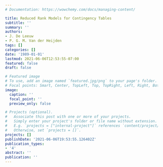 ```yaml
---
# Documentation: https://wowchemy.com/docs/managing-content/

title: Reduced Rank Models for Contingency Tables
subtitle: ''
summary: ''
authors:
- J. De Leeuw
- P. G. M. Van der Heijden
tags: []
categories: []
date: '1989-01-01'
lastmod: 2021-06-06T12:53:55-07:00
featured: false
draft: false

# Featured image
# To use, add an image named `featured.jpg/png` to your page's folder.
# Focal points: Smart, Center, TopLeft, Top, TopRight, Left, Right, BottomLeft, Bottom, BottomRight.
image:
  caption: ''
  focal_point: ''
  preview_only: false

# Projects (optional).
#   Associate this post with one or more of your projects.
#   Simply enter your project's folder or file name without extension.
#   E.g. `projects = ["internal-project"]` references `content/project/deep-learning/index.md`.
#   Otherwise, set `projects = []`.
projects: []
publishDate: '2021-06-06T19:53:55.126402Z'
publication_types:
- '4'
abstract: ''
publication: ''
---
```

